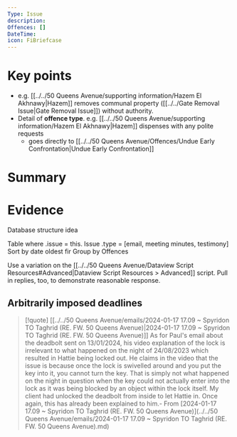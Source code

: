 ```yaml
---
Type: Issue
description: 
Offences: []
DateTime: 
icon: FiBriefcase
---
```




# Key points
- e.g. [[../../50 Queens Avenue/supporting information/Hazem El Akhnawy|Hazem]] removes communal property ([[../../Gate Removal Issue|Gate Removal Issue]]) without authority.
- Detail of **offence type**. e.g. [[../../50 Queens Avenue/supporting information/Hazem El Akhnawy|Hazem]] dispenses with any polite requests
	- goes directly to [[../../50 Queens Avenue/Offences/Undue Early Confrontation|Undue Early Confrontation]]
# Summary

# Evidence
Database structure idea

Table where 
.issue = this. Issue
.type = [email, meeting minutes, testimony]
Sort by date oldest fir
Group by Offences


Use a variation on the [[../../50 Queens Avenue/Dataview Script Resources#Advanced|Dataview Script Resources > Advanced]] script. 
Pull in replies, too, to demonstrate reasonable response. 



## Arbitrarily imposed deadlines

> [!quote] [[../../50 Queens Avenue/emails/2024-01-17 17.09 ~ Spyridon TO Taghrid (RE. FW. 50 Queens Avenue)|2024-01-17 17.09 ~ Spyridon TO Taghrid (RE. FW. 50 Queens Avenue)]]
> As for Paul's email about the deadbolt sent on 13/01/2024, his video explanation of the lock is irrelevant to what happened on the night of 24/08/2023 which resulted in Hattie being locked out. He claims in the video that the issue is because once the lock is swivelled around and you put the key into it, you cannot turn the key. That is simply not what happened on the night in question when the key could not actually enter into the lock as it was being blocked by an object within the lock itself. My client had unlocked the deadbolt from inside to let Hattie in. Once again, this has already been explained to him.- From [2024-01-17 17.09 ~ Spyridon TO Taghrid (RE. FW. 50 Queens Avenue)](../../50 Queens Avenue/emails/2024-01-17 17.09 ~ Spyridon TO Taghrid (RE. FW. 50 Queens Avenue).md)